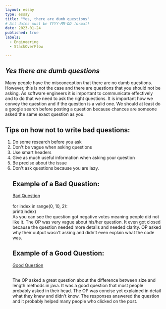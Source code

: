 ```yaml
---
layout: essay
type: essay
title: "Yes, there are dumb questions"
# All dates must be YYYY-MM-DD format!
date: 2023-01-24
published: true
labels:
  - Engineering
  - StackOverFlow

---
```



## *Yes there are dumb questions*


Many people have the misconception that there are no dumb questions. However, this is not the case and there are questions that you should not be asking. As software engineers it is important to communicate effectively and to do that we need to ask the right questions. It is important how we convey the question and if the question is a valid one. We should at least do a google search before posting a question because chances are someone asked the same exact question as you. 


<h2> Tips on how not to write bad questions: </h2>
<ol>
<li> Do some research before you ask </li>
<li> Don't be vague when asking questions </li>
<li> Use smart headers </li>
<li> Give as much useful information when asking your question </li>
<li> Be precise about the issue </li>
<li> Don't ask questions because you are lazy. </li>
 <h2> Example of a Bad Question: </h2>
<a href = "https://stackoverflow.com/questions/72165219/why-is-this-my-output-using-index-what-is-index"> Bad Question </a>

<br>
<br>
for index in range(0, 10, 2):
<br>
 print(index)
<br>
As you can see the question got negative votes meaning people did not like it. The OP was very vague about his/her question. It even got closed because the question needed more details and needed clarity. OP asked why their output wasn't asking and didn't even explain what the code was.

<h2> Example of a Good Question: </h2>
<a href = "https://stackoverflow.com/questions/20192843/difference-between-size-and-length-methods#:~:text=The%20reason%20is%20by%20performance,time%20than%20executing%20%3D%3D%20operator."> Good Question </a>
<br>
<br>

The OP asked a great question about the difference between size and length methods in java. It was a good question that most people probably asked in their head. The OP was concise yet explained in detail what they knew and didn't know. The responses answered the question and it probably helped many people who clicked on the post.
